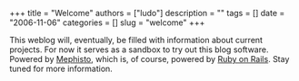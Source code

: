 +++
title = "Welcome"
authors = ["ludo"]
description = ""
tags = []
date = "2006-11-06"
categories = []
slug = "welcome"
+++

This weblog will, eventually, be filled with information about current projects. For now it serves as a sandbox to try out this blog software. Powered by [Mephisto](http://mephistoblog.com), which is, of course, powered by [Ruby on Rails](http://rubyonrails.org). Stay tuned for more information.
